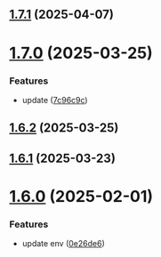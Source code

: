 ## [1.7.1](https://github.com/msobiecki/boilerplate-express-server/compare/v1.7.0...v1.7.1) (2025-04-07)



# [1.7.0](https://github.com/msobiecki/boilerplate-express-server/compare/v1.6.2...v1.7.0) (2025-03-25)


### Features

* update ([7c96c9c](https://github.com/msobiecki/boilerplate-express-server/commit/7c96c9c8ceb7f9e4d469f4491fd7d6bd8391281d))



## [1.6.2](https://github.com/msobiecki/boilerplate-express-server/compare/v1.6.1...v1.6.2) (2025-03-25)



## [1.6.1](https://github.com/msobiecki/boilerplate-express-server/compare/v1.6.0...v1.6.1) (2025-03-23)



# [1.6.0](https://github.com/msobiecki/boilerplate-express-server/compare/v1.5.3...v1.6.0) (2025-02-01)


### Features

* update env ([0e26de6](https://github.com/msobiecki/boilerplate-express-server/commit/0e26de60abeadb98fafb126c17e5c3dd79327c8c))




